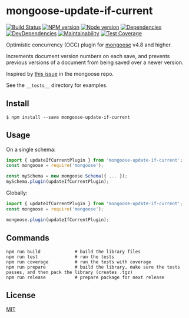 # mongoose-update-if-current

[![Build Status](https://travis-ci.org/eoin-obrien/mongoose-update-if-current.svg?branch=master)](https://travis-ci.org/eoin-obrien/mongoose-update-if-current)
[![NPM version](https://img.shields.io/npm/v/mongoose-update-if-current.svg)](https://www.npmjs.com/package/mongoose-update-if-current)
[![Node version](https://img.shields.io/node/v/mongoose-update-if-current.svg?style=flat)](https://www.npmjs.com/package/mongoose-update-if-current)
[![Dependencies](https://david-dm.org/eoin-obrien/mongoose-update-if-current.svg)](https://david-dm.org/eoin-obrien/mongoose-update-if-current)
[![DevDependencies](https://david-dm.org/eoin-obrien/mongoose-update-if-current/dev-status.svg)](https://david-dm.org/eoin-obrien/mongoose-update-if-current?type=dev)
[![Maintainability](https://api.codeclimate.com/v1/badges/beece5b98159623e813a/maintainability)](https://codeclimate.com/github/eoin-obrien/mongoose-update-if-current/maintainability)
[![Test Coverage](https://api.codeclimate.com/v1/badges/beece5b98159623e813a/test_coverage)](https://codeclimate.com/github/eoin-obrien/mongoose-update-if-current/test_coverage)

Optimistic concurrency (OCC) plugin for [mongoose](http://mongoosejs.com) v4.8 and higher.

Increments document version numbers on each save, and prevents previous versions of a document
from being saved over a newer version.

Inspired by [this issue](https://github.com/Automattic/mongoose/issues/4004) in the mongoose repo.

See the `__tests__` directory for examples.

## Install

```
$ npm install --save mongoose-update-if-current
```

## Usage

On a single schema:

```javascript
import { updateIfCurrentPlugin } from 'mongoose-update-if-current';
const mongoose = require('mongoose');

const mySchema = new mongoose.Schema({ ... });
mySchema.plugin(updateIfCurrentPlugin);
```

Globally:

```javascript
import { updateIfCurrentPlugin } from 'mongoose-update-if-current';
const mongoose = require('mongoose');

mongoose.plugin(updateIfCurrentPlugin);
```


## Commands

```
npm run build             # build the library files
npm run test              # run the tests
npm run coverage          # run the tests with coverage
npm run prepare           # build the library, make sure the tests passes, and then pack the library (creates .tgz)
npm run release           # prepare package for next release
```

## License

[MIT](http://vjpr.mit-license.org)
